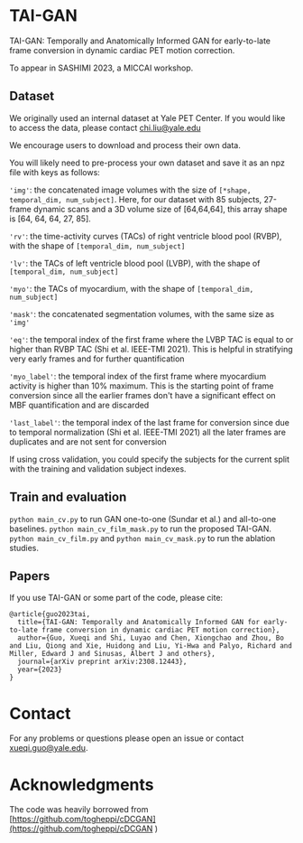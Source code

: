 # TAI-GAN
TAI-GAN: Temporally and Anatomically Informed GAN for early-to-late frame conversion in dynamic cardiac PET motion correction. 

To appear in SASHIMI 2023, a MICCAI workshop.

## Dataset

We originally used an internal dataset at Yale PET Center. If you would like to access the data, please contact chi.liu@yale.edu

We encourage users to download and process their own data. 

You will likely need to pre-process your own dataset and save it as an npz file with keys as follows:

`'img'`: the concatenated image volumes with the size of `[*shape, temporal_dim, num_subject]`. Here, for our dataset with 85 subjects, 27-frame dynamic scans and a 3D volume size of [64,64,64], this array shape is [64, 64, 64, 27, 85].

`'rv'`: the time-activity curves (TACs) of right ventricle blood pool (RVBP), with the shape of `[temporal_dim, num_subject]`

`'lv'`: the TACs of left ventricle blood pool (LVBP), with the shape of `[temporal_dim, num_subject]`

`'myo'`: the TACs of myocardium, with the shape of `[temporal_dim, num_subject]`

`'mask'`: the concatenated segmentation volumes, with the same size as `'img'`

`'eq'`: the temporal index of the first frame where the LVBP TAC is equal to or higher than RVBP TAC (Shi et al. IEEE-TMI 2021). This is helpful in stratifying very early frames and for further quantification

`'myo_label'`: the temporal index of the first frame where myocardium activity is higher than 10% maximum. This is the starting point of frame conversion since all the earlier frames don't have a significant effect on MBF quantification and are discarded

`'last_label'`: the temporal index of the last frame for conversion since due to temporal normalization (Shi et al. IEEE-TMI 2021) all the later frames are duplicates and are not sent for conversion
        
If using cross validation, you could specify the subjects for the current split with the training and validation subject indexes.

## Train and evaluation

`python main_cv.py` to run GAN one-to-one (Sundar et al.) and all-to-one baselines.
`python main_cv_film_mask.py` to run the proposed TAI-GAN.
`python main_cv_film.py` and `python main_cv_mask.py` to run the ablation studies.

## Papers

If you use TAI-GAN or some part of the code, please cite:

```
@article{guo2023tai,
  title={TAI-GAN: Temporally and Anatomically Informed GAN for early-to-late frame conversion in dynamic cardiac PET motion correction},
  author={Guo, Xueqi and Shi, Luyao and Chen, Xiongchao and Zhou, Bo and Liu, Qiong and Xie, Huidong and Liu, Yi-Hwa and Palyo, Richard and Miller, Edward J and Sinusas, Albert J and others},
  journal={arXiv preprint arXiv:2308.12443},
  year={2023}
}
```

# Contact
For any problems or questions please open an issue or contact xueqi.guo@yale.edu.  



# Acknowledgments

The code was heavily borrowed from [https://github.com/togheppi/cDCGAN](https://github.com/togheppi/cDCGAN )

